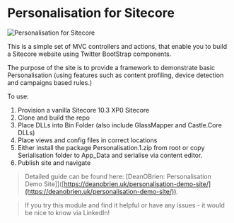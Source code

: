 
# Personalisation for Sitecore
![Personalisation for Sitecore](https://deanobrien.uk/wp-content/uploads/2023/05/personalisation-small.png)

This is a simple set of MVC controllers and actions, that enable you to build a Sitecore website using Twitter BootStrap components.

The purpose of the site is to provide a framework to demonstrate basic Personalisation (using features such as content profiling, device detection and campaigns based rules.)

To use:

1) Provision a vanilla Sitecore 10.3 XP0 Sitecore
2) Clone and build the repo
3) Place DLLs into Bin Folder (also include GlassMapper and Castle.Core DLLs)
4) Place views and config files in correct locations
5) Either install the package Personalisation.1.zip from root or copy Serialisation folder to App_Data and serialise via content editor.
6) Publish site and navigate

> Detailed guide can be found here: [DeanOBrien: Personalisation Demo Site]]([https://deanobrien.uk/personalisation-demo-site/](https://deanobrien.uk/personalisation-demo-site/)).

> If you try this module and find it helpful or have any issues - it would be nice to know via LinkedIn!
